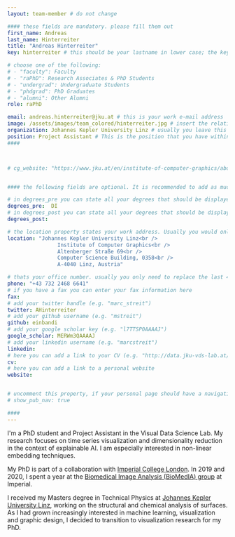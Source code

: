```yaml
---
layout: team-member # do not change

#### these fields are mandatory. please fill them out
first_name: Andreas
last_name: Hinterreiter
title: "Andreas Hinterreiter"
key: hinterreiter # this should be your lastname in lower case; the key is important for publications or other listings that need to be linked to your profile. it needs to be unique (should there be someone else with the same lastname, please contact the admin)

# choose one of the following: 
# - "faculty": Faculty
# - "raPhD": Research Associates & PhD Students
# - "undergrad": Undergraduate Students
# - "phdgrad": PhD Graduates
# - "alumni": Other Alumni
role: raPhD

email: andreas.hinterreiter@jku.at # this is your work e-mail address
image: /assets/images/team_colored/hinterreiter.jpg # insert the relative link to your profile image
organization: Johannes Kepler University Linz # usually you leave this unchanged, but if your have a different organization, feel free to change the property
position: Project Assistant # This is the position that you have within your organization. e.g. "Project Assistant", "University Assistant", "Technical Support", "Student Research" (or whatever Marc tells you^^)
####



# cg_website: "https://www.jku.at/en/institute-of-computer-graphics/about-us/team/marc-streit/" # if you add this link, there won't be a local page for your profile, but you would be redirected to another website (usually you would link your profile in the cg website)


#### the following fields are optional. It is recommended to add as much information as possible, since otherwise your page would look empty ;)

# in degrees_pre you can state all your degrees that should be displayed in front of your name e.g. "Dr", "DI", "Prof" etc. (or a combination of several)
degrees_pre:  DI
# in degrees_post you can state all your degrees that should be displayed after your name e.g. "BSc", "MSc" etc. (or a combination of several)
degrees_post:

# the location property states your work address. Usually you would only need to adjust the room number below i.e. change "0357" which is Marc's office to your own
location: "Johannes Kepler University Linz<br />
                Institute of Computer Graphics<br />
                Altenberger Straße 69<br />
                Computer Science Building, 0358<br />
                A-4040 Linz, Austria"

# thats your office number. usually you only need to replace the last 4 numbers with your own extension i.e. replace "6635" (you can find the extension on the right top of your office phone)
phone: "+43 732 2468 6641"
# if you have a fax you can enter your fax information here
fax:
# add your twitter handle (e.g. "marc_streit")
twitter: AHinterreiter
# add your github username (e.g. "mstreit")
github: einbandi
# add your google scholar key (e.g. "l7TTSP0AAAAJ")
google_scholar: MERWm3QAAAAJ
# add your linkedin username (e.g. "marcstreit")
linkedin:
# here you can add a link to your CV (e.g. "http://data.jku-vds-lab.at/team/marc/cv_streit.pdf")
cv:
# here you can add a link to a personal website
website:


# uncomment this property, if your personal page should have a navigation for publications (i.e. if you have many publications). usually you don't need this.
# show_pub_nav: true

####
---
```


I'm a PhD student and Project Assistant in the Visual Data Science Lab.
My research focuses on time series visualization and dimensionality reduction in the context of explainable AI.
I am especially interested in non-linear embedding techniques.

My PhD is part of a collaboration with [Imperial College London](http://www.imperial.ac.uk/).
In 2019 and 2020, I spent a year at the [Biomedical Image Analysis (BioMedIA) group](https://biomedia.doc.ic.ac.uk/) at Imperial.

I received my Masters degree in Technical Physics at [Johannes Kepler University Linz](https://www.jku.at/en/), working on the structural and chemical analysis of surfaces.
As I had grown increasingly interested in machine learning, visualization and graphic design, I decided to transition to visualization research for my PhD.
